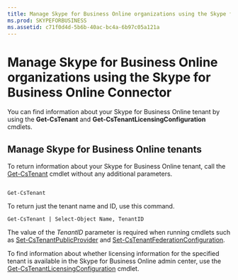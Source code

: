 ```yaml
---
title: Manage Skype for Business Online organizations using the Skype for Business Online Connector
ms.prod: SKYPEFORBUSINESS
ms.assetid: c71f0d4d-5b6b-40ac-bc4a-6b97c05a121a
---
```



# Manage Skype for Business Online organizations using the Skype for Business Online Connector

You can find information about your Skype for Business Online tenant by using the **Get-CsTenant** and **Get-CsTenantLicensingConfiguration** cmdlets.
  
    
    


## Manage Skype for Business Online tenants

To return information about your Skype for Business Online tenant, call the  [Get-CsTenant](https://go.microsoft.com/fwlink/p/?linkid=849599) cmdlet without any additional parameters.
  
    
    

```

Get-CsTenant
```


  
    
    
To return just the tenant name and ID, use this command.
  
    
    



```
Get-CsTenant | Select-Object Name, TenantID
```

The value of the  _TenantID_ parameter is required when running cmdlets such as [Set-CsTenantPublicProvider](https://go.microsoft.com/fwlink/p/?linkid=849602) and [Set-CsTenantFederationConfiguration](https://go.microsoft.com/fwlink/p/?linkid=849602).
  
    
    
To find information about whether licensing information for the specified tenant is available in the Skype for Business Online admin center, use the  [Get-CsTenantLicensingConfiguration](https://go.microsoft.com/fwlink/p/?linkid=849606) cmdlet.
  
    
    


